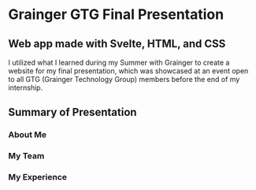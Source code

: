 # Grainger GTG Final Presentation
## Web app made with Svelte, HTML, and CSS

I utilized what I learned during my Summer with Grainger to create a website for my final presentation, which was showcased at an event open to all GTG (Grainger Technology Group) members before the end of my internship.

## Summary of Presentation

### About Me


### My Team


### My Experience
